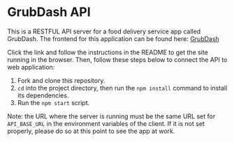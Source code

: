 # GrubDash API
This is a RESTFUL API server for a food delivery service app called GrubDash.
The frontend for this application can be found here: [GrubDash](https://github.com/bobbyzto/starter-grub-dash-front-end)

Click the link and follow the instructions in the README to get the site running in the browser. Then, follow these steps below to connect the API to web application:

1. Fork and clone this repository.
2. ```cd``` into the project directory, then run the ```npm install``` command to install its dependencies.
3. Run the ```npm start``` script. 

Note: the URL where the server is running must be the same URL set for ```API_BASE_URL``` in the environment variables of the client. If it is not set properly, please do so at this point to see the app at work.
